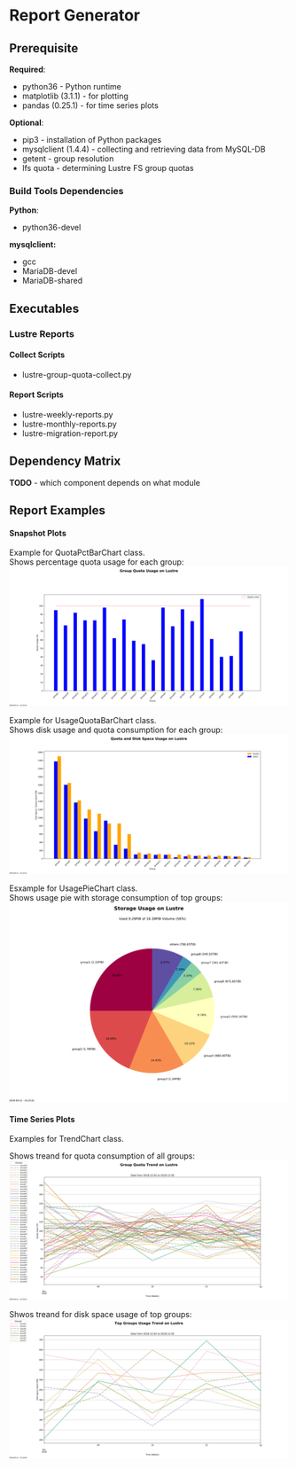 # Report Generator

## Prerequisite

**Required**:  
* python36 - Python runtime
* matplotlib (3.1.1) - for plotting
* pandas (0.25.1) - for time series plots

**Optional**:  
* pip3 - installation of Python packages
* mysqlclient (1.4.4) - collecting and retrieving data from MySQL-DB
* getent - group resolution
* lfs quota - determining Lustre FS group quotas

### Build Tools Dependencies

__Python__:  

* python36-devel

__mysqlclient:__  

* gcc
* MariaDB-devel
* MariaDB-shared

## Executables

### Lustre Reports

#### Collect Scripts

* lustre-group-quota-collect.py

#### Report Scripts

* lustre-weekly-reports.py
* lustre-monthly-reports.py
* lustre-migration-report.py

## Dependency Matrix

**TODO** - which component depends on what module

## Report Examples

#### Snapshot Plots

Example for QuotaPctBarChart class.  
Shows percentage quota usage for each group:  
![soft\_quota\_pcnt.svg](Images/soft_quota_pcnt.svg)

Example for UsageQuotaBarChart class.  
Shows disk usage and quota consumption for each group:  
![usage+quota\_bar.svg](Images/usage+quota_bar.svg)

Esxample for UsagePieChart class.  
Shows usage pie with storage consumption of top groups:  
![usage\_pie.svg](Images/usage_pie.svg)

#### Time Series Plots

Examples for TrendChart class.  

Shows treand for quota consumption of all groups:  
![soft\_quota\_trend.svg](Images/soft_quota_trend.svg)

Shwos treand for disk space usage of top groups:  
![usage\_trend.svg](Images/usage_trend.svg)

